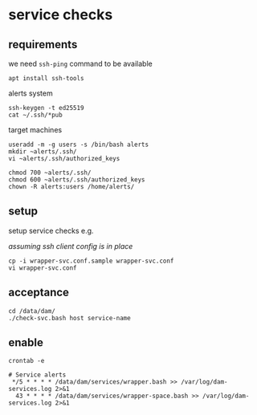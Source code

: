 # service checks

## requirements

we need `ssh-ping` command to be available

	apt install ssh-tools

alerts system

	ssh-keygen -t ed25519
	cat ~/.ssh/*pub

target machines

	useradd -m -g users -s /bin/bash alerts
	mkdir ~alerts/.ssh/
	vi ~alerts/.ssh/authorized_keys

	chmod 700 ~alerts/.ssh/
	chmod 600 ~alerts/.ssh/authorized_keys
	chown -R alerts:users /home/alerts/

## setup

setup service checks e.g.

_assuming ssh client config is in place_

	cp -i wrapper-svc.conf.sample wrapper-svc.conf
	vi wrapper-svc.conf

## acceptance

	cd /data/dam/
	./check-svc.bash host service-name

## enable

```
crontab -e

# Service alerts
 */5 * * * * /data/dam/services/wrapper.bash >> /var/log/dam-services.log 2>&1
  43 * * * * /data/dam/services/wrapper-space.bash >> /var/log/dam-services.log 2>&1
```

